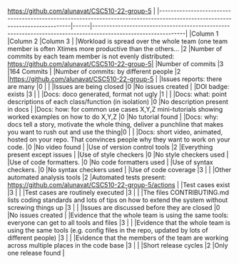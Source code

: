https://github.com/alunavat/CSC510-22-group-5                                                                                                                                                                                       |
|-----------------------------------------------------------------------------------------------------------------------------|------|--------------------------------------------------------------------------------------------------------------|
|Column 1                                                                                                                     |Column 2 |Column 3                                                                                                      |
|Workload is spread over the whole team (one team member is often Xtimes more productive than the others...                   |2     |Number of commits by each team member is not evenly distributed: https://github.com/alunavat/CSC510-22-group-5|
|Number of commits                                                                                                            |3     |164 Commits                                                                                                   |
|Number of commits: by different people                                                                                       |2     |https://github.com/alunavat/CSC510-22-group-5                                                                 |
|Issues reports: there are many                                                                                               |0     |                                                                                                              |
|Issues are being closed                                                                                                      |0     |No issues created                                                                                             |
|DOI badge: exists                                                                                                            |3     |                                                                                                              |
|Docs: doco generated, format not ugly                                                                                        |1     |                                                                                                              |
|Docs: what: point descriptions of each class/function (in isolation)                                                         |0     |No description present in docs                                                                                |
|Docs: how: for common use cases X,Y,Z mini-tutorials showing worked examples on how to do X,Y,Z                              |0     |No tutorial found                                                                                             |
|Docs: why: docs tell a story, motivate the whole thing, deliver a punchline that makes you want to rush out and use the thing|0     |                                                                                                              |
|Docs: short video, animated, hosted on your repo. That convinces people why they want to work on your code.                  |0     |No video found                                                                                                |
|Use of version control tools                                                                                                 |2     |Everything present except issues                                                                              |
|Use of style checkers                                                                                                        |0     |No style checkers used                                                                                        |
|Use of code formatters.                                                                                                      |0     |No code formatters used                                                                                       |
|Use of syntax checkers.                                                                                                      |0     |No syntax checkers used                                                                                       |
|Use of code coverage                                                                                                         |3     |                                                                                                              |
|Other automated analysis tools                                                                                               |2     |Automated tests present: https://github.com/alunavat/CSC510-22-group-5/actions                                |
|Test cases exist                                                                                                             |3     |                                                                                                              |
|Test cases are routinely executed                                                                                            |3     |                                                                                                              |
|The files CONTRIBUTING.md lists coding standards and lots of tips on how to extend the system without screwing things up     |3     |                                                                                                              |
|Issues are discussed before they are closed                                                                                  |0     |No issues created                                                                                             |
|Evidence that the whole team is using the same tools: everyone can get to all tools and files                                |3     |                                                                                                              |
|Evidence that the whole team is using the same tools (e.g. config files in the repo, updated by lots of different people)    |3     |                                                                                                              |
|Evidence that the members of the team are working across multiple places in the code base                                    |3     |                                                                                                              |
|Short release cycles                                                                                                         |2     |Only one release found                                                                                        |
